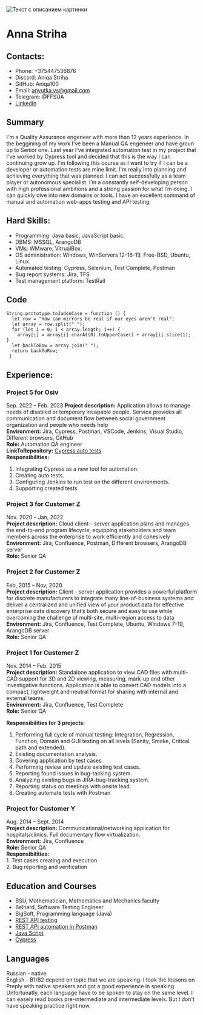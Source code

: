 ![Текст с описанием картинки](https://media.licdn.com/dms/image/D4D35AQGnBACRd1ZQ1w/profile-framedphoto-shrink_200_200/0/1671693897952?e=1678791600&v=beta&t=vIxXnqMAfK4piGG6lgEvr0wGBgTz1MSx1OghVM4Vcc8)

Anna Striha
===========

 Contacts: 
----------
  + Phone: +375447536876  
  + Discord: Aniqa Striha  
  + GitHub: Aniqa100  
  + Email: anyutka.vs@gmail.com
  + Telegram: @FFSUA  
  + [LinkedIn](https://www.linkedin.com/in/avasilyeva/)
  
Summary
-------

I'm a Quality Assurance engeneer with more than 12 years experience. In the beggining of my work I've been a Manual QA engeneer and have groun up to Senior one. Last year I've integrated automation test in my project that I've worked by Cypress tool and decided that this is the way I can continuing grow up. I'm following this course as I want to try if I can be a developer or automation tests are mine limit. I'm really into planning and achieving everything that was planned. I can act successfully as a team player or autonomous specialist. I’m a constantly self-developing person with high professional ambitions and a strong passion for what I’m doing. I can quickly dive into new domains or tools. I have an excellent command of manual and automation web-apps testing and API testing.

Hard Skills:
------------
   + Programming: Java basic, JavaScript basic.
   + DBMS: MSSQL, ArangoDB
   + VMs: WMware, VitrualBox.
   + OS administration: Windows, WinServers 12-16-19, Free-BSD, Ubuntu, Linux.
   + Automated testing: Cypress, Selenium, Test Complete, Postman
   + Bug report systems: Jira, TFS
   + Test management platform: TestRail


Code
----
```
String.prototype.toJadenCase = function () {
  let row = "How can mirrors be real if our eyes aren't real";
  let array = row.split(" ");
  for (let i = 0; i < array.length; i++) {
    array[i] = array[i].charAt(0).toUpperCase() + array[i].slice(1);
}
  let backToRow = array.join(" ");
  return backToRow;
 }
```

Experience:
-----------
### Project 5 for Osiv  
Sep. 2022 – Feb. 2023
__Project description:__ Application allows to manage needs of disabled or temporary incapable people. Service provides all communication and document flow between social government organization and people who needs help  
__Environment:__ Jira, Cypress, Postman, VSCode, Jenkins, Visual Studio, Different browsers, GitHub  
__Role:__ Automation QA engineer  
__LinkToRepository:__ [Cypress auto tests](https://github.com/Aniqa100/osiv-cypress-tests)  
__Responsibilities:__  
1. Integrating Cypress as a new tool for automation.  
2. Creating auto tests.  
3. Configuring Jenkins to run test on the different environments.  
4. Supporting created tests  
 
### Project 3 for Customer Z  
Nov. 2020 – Jan, 2022  
__Project description:__ Cloud client - server application plans and manages the end-to-end program lifecycle, equipping stakeholders and team members across the enterprise to work efficiently and cohesively  
__Environment:__ Jira, Confluence, Postman, Different browsers, ArangoDB server  
__Role:__ Senior QA  

### Project 2 for Customer Z  
Feb, 2015 – Nov, 2020  
__Project description:__ Client - server application provides a powerful platform for discrete manufacturers to integrate many line-of-business systems and deliver a
centralized and unified view of your product data for effective enterprise data discovery that’s both secure and easy to use while overcoming the challenge of multi-site, multi-region access to data  
__Environment:__ Jira, Confluence, Test Complete, Ubuntu, Windows 7-10, ArangoDB server  
__Role:__ Senior QA  

### Project 1 for Customer Z  
Nov. 2014 – Feb. 2015  
__Project description:__ Standalone application to view CAD files with multi-CAD support for 3D and 2D viewing, measuring, mark-up and other investigative functions. Application is able to convert CAD models into a compact, lightweight and neutral format for sharing with internal and external teams.  
__Environment:__ Jira, Confluence, Test Complete  
__Role:__ Senior QA  

__Responsibilities for 3 projects:__  
1. Performing full cycle of manual testing: Integration, Regression, Function, Domain and GUI testing on all levels (Sanity, Smoke, Critical path and extended).  
2. Existing documentation analysis.  
3. Covering application by test cases.  
4. Performing review and update existing test cases.  
5. Reporting found issues in bug-tacking system.  
6. Analyzing existing bugs in JIRA-bug-tracking system.  
7. Reporting status on meetings with onsite lead.  
8. Creating automate tests with Postman  


### Project for Customer Y  
  Aug. 2014 – Sept. 2014  
  __Project description:__ Communicational/networking application for hospitals/clinics. Full documentary flow virtualization.  
  __Environment:__ Jira, Confluence  
  __Role:__ Senior QA  
  __Responsibilities:__  
    1. Test cases creating and execution    
    2. Bug reporting and verification  

Education and Courses
---------------------

* BSU, Mathematician, Mathematics and Mechanics faculty
* Belhard, Software Testing Engineer
* BigSoft, Programming language (Java)
* [REST API testing](http://cert.software-testing.ru/271121471441469959)
* [REST API automation in Postman](http://cert.software-testing.ru/291888675500851717)
* [Java Script](https://www.sololearn.com/certificates/course/en/23535229/1024/landscape/png)
* [Cypress](https://www.udemy.com/certificate/UC-2f7fe0fa-8409-4016-b67e-ada36f9e4267/)

Languages
---------

Russian - native  
English - B1/B2 depend on topic that we are speaking. I took the lessons on Preply with native speakers and got a good experience in speaking. Unfortunatly, each language have to be spoken to stay on the same level. I can easely read books pre-intermediate and intermediate levels. But I don't have speaking practice right now.
